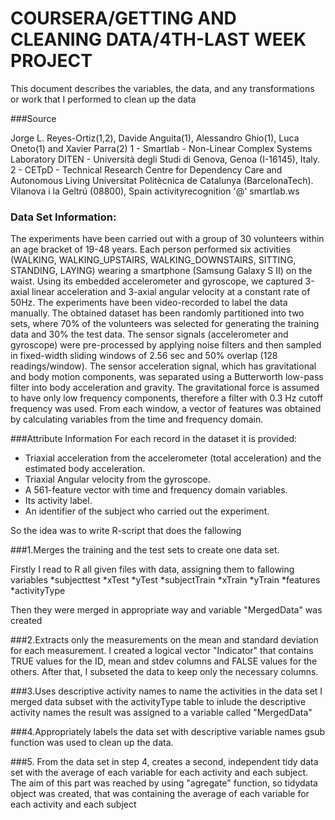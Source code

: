 #  COURSERA/GETTING AND CLEANING DATA/4TH-LAST WEEK PROJECT
	                                      

This document describes the variables, the data, and any transformations or work that I performed to clean up the data

###Source

Jorge L. Reyes-Ortiz(1,2), Davide Anguita(1), Alessandro Ghio(1), Luca Oneto(1) and Xavier Parra(2)
1 - Smartlab - Non-Linear Complex Systems Laboratory
DITEN - Università degli Studi di Genova, Genoa (I-16145), Italy. 
2 - CETpD - Technical Research Centre for Dependency Care and Autonomous Living
Universitat Politècnica de Catalunya (BarcelonaTech). Vilanova i la Geltrú (08800), Spain
activityrecognition '@' smartlab.ws

### Data Set Information:
 The experiments have been carried out with a group of 30 volunteers within an age bracket of 19-48 years.
Each person performed six activities (WALKING, WALKING_UPSTAIRS, WALKING_DOWNSTAIRS, SITTING, STANDING, LAYING) 
wearing a smartphone (Samsung Galaxy S II) on the waist. Using its embedded accelerometer and gyroscope, 
we captured 3-axial linear acceleration and 3-axial angular velocity at a constant rate of 50Hz. 
The experiments have been video-recorded to label the data manually. The obtained dataset has been 
randomly partitioned into two sets, where 70% of the volunteers was selected for generating the training
data and 30% the test data.  The sensor signals (accelerometer and gyroscope) were pre-processed by applying
noise filters and then sampled in fixed-width sliding windows of 2.56 sec and 50% overlap (128 readings/window).
The sensor acceleration signal, which has gravitational and body motion components, was separated using a 
Butterworth low-pass filter into body acceleration and gravity. The gravitational force is assumed to have only low
frequency components, therefore a filter with 0.3 Hz cutoff frequency was used. From each window, a vector of features
was obtained by calculating variables from the time and frequency domain.

###Attribute Information
For each record in the dataset it is provided:
* Triaxial acceleration from the accelerometer (total acceleration) and the estimated body acceleration.
*  Triaxial Angular velocity from the gyroscope.
*  A 561-feature vector with time and frequency domain variables.
*  Its activity label.
*  An identifier of the subject who carried out the experiment.


So the idea was to write R-script that does the fallowing 

###1.Merges the training and the test sets to create one data set.
 
 Firstly I read to R all given files with data, assigning them to fallowing variables
*subjecttest
*xTest 
*yTest
*subjectTrain
*xTrain
*yTrain
*features
*activityType

Then they were merged in appropriate way and variable  "MergedData" was created

###2.Extracts only the measurements on the mean and standard deviation for each measurement.
I created a logical vector "Indicator"  that contains TRUE values for the ID, mean and stdev columns and 
FALSE values for the others.  After that, I subseted the data to keep only the necessary columns.

###3.Uses descriptive activity names to name the activities in the data set
I merged data subset with the activityType table to inlude the descriptive activity names the result was assigned to a variable called "MergedData"

###4.Appropriately labels the data set with descriptive variable names
 gsub function was used to clean up the data.
 
 ###5. From the data set in step 4, creates a second, independent tidy data set with the average of each variable for each activity and each subject.
 The aim of this part was reached by using "agregate" function, so tidydata object was created, that was containing the average of each 
  variable for each activity and each subject
 
 